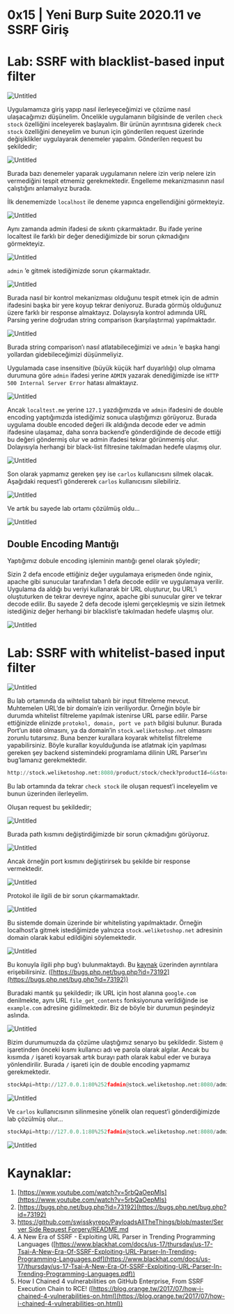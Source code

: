 # 0x15 | Yeni Burp Suite 2020.11 ve SSRF Giriş

# Lab: SSRF with blacklist-based input filter

![Untitled](0x15%201e5b84c84b1a4337b16f148cfba59b7f/Untitled.png)

Uygulamamıza giriş yapıp nasıl ilerleyeceğimizi ve çözüme nasıl ulaşacağımızı düşünelim. Öncelikle uygulamanın bilgisinde de verilen `check stock`  özelliğini inceleyerek başlayalım. Bir ürünün ayrıntısına giderek `check stock` özelliğini deneyelim ve bunun için gönderilen request üzerinde değişiklikler uygulayarak denemeler yapalım. Gönderilen request bu şekildedir;

![Untitled](0x15%201e5b84c84b1a4337b16f148cfba59b7f/Untitled%201.png)

Burada bazı denemeler yaparak uygulamanın nelere izin verip nelere izin vermediğini tespit etmemiz gerekmektedir. Engelleme mekanizmasının nasıl çalıştığını anlamalıyız burada. 

İlk denememizde `localhost` ile deneme yapınca engellendiğini görmekteyiz.

![Untitled](0x15%201e5b84c84b1a4337b16f148cfba59b7f/Untitled%202.png)

Aynı zamanda admin ifadesi de sıkıntı çıkarmaktadır. Bu ifade yerine localtest ile farklı bir değer denediğimizde bir sorun çıkmadığını görmekteyiz. 

![Untitled](0x15%201e5b84c84b1a4337b16f148cfba59b7f/Untitled%203.png)

`admin` ’e gitmek istediğimizde sorun çıkarmaktadır. 

![Untitled](0x15%201e5b84c84b1a4337b16f148cfba59b7f/Untitled%204.png)

Burada nasıl bir kontrol mekanizması olduğunu tespit etmek için de admin ifadesini başka bir yere koyup tekrar deniyoruz. Burada görmüş olduğunuz üzere farklı bir response almaktayız. Dolayısıyla kontrol adımında URL Parsing yerine doğrudan string comparison (karşılaştırma) yapılmaktadır. 

![Untitled](0x15%201e5b84c84b1a4337b16f148cfba59b7f/Untitled%205.png)

Burada string comparison’ı nasıl atlatabileceğimizi ve  `admin` ’e başka hangi yollardan gidebileceğimizi düşünmeliyiz. 

Uygulamada case insensitive (büyük küçük harf duyarlılığı) olup olmama durumuna göre `admin`  ifadesi yerine `ADMIN`  yazarak denediğimizde ise `HTTP 500 Internal Server Error` hatası almaktayız. 

![Untitled](0x15%201e5b84c84b1a4337b16f148cfba59b7f/Untitled%206.png)

Ancak `localtest.me` yerine `127.1` yazdığımızda ve `admin`  ifadesini de double encoding yaptığımızda istediğimiz sonuca ulaştığımızı görüyoruz. Burada uygulama double encoded değeri ilk aldığında decode eder ve admin ifadesine ulaşamaz, daha sonra backend’e gönderdiğinde de decode ettiği bu değeri göndermiş olur ve admin ifadesi tekrar görünmemiş olur. Dolayısıyla herhangi bir black-list filtresine takılmadan hedefe ulaşmış olur. 

![Untitled](0x15%201e5b84c84b1a4337b16f148cfba59b7f/Untitled%207.png)

Son olarak yapmamız gereken şey ise `carlos` kullanıcısını silmek olacak. Aşağıdaki request’i göndererek `carlos` kullanıcısını silebiliriz.

![Untitled](0x15%201e5b84c84b1a4337b16f148cfba59b7f/Untitled%208.png)

Ve artık bu sayede lab ortamı çözülmüş oldu…

![Untitled](0x15%201e5b84c84b1a4337b16f148cfba59b7f/Untitled%209.png)

## Double Encoding Mantığı

Yaptığımız dobule encoding işleminin mantığı genel olarak şöyledir;

Sizin 2 defa encode ettiğiniz değer uygulamaya erişmeden önde nginix, apache gibi sunucular tarafından 1 defa decode edilir ve uygulamaya verilir. Uygulama da aldığı bu veriyi kullanarak bir URL oluşturur, bu URL’i oluştuturken de tekrar devreye nginx, apache gibi sunucular girer ve tekrar decode edilir. Bu sayede 2 defa decode işlemi gerçekleşmiş ve sizin iletmek istediğiniz değer herhangi bir blacklist’e takılmadan hedefe ulaşmış olur. 

![Untitled](0x15%201e5b84c84b1a4337b16f148cfba59b7f/Untitled%2010.png)

# Lab: SSRF with whitelist-based input filter

![Untitled](0x15%201e5b84c84b1a4337b16f148cfba59b7f/Untitled%2011.png)

Bu lab ortamında da wihtelist tabanlı bir input filtreleme mevcut. Muhtemelen URL’de bir domain’e izin veriliyordur. Örneğin böyle bir durumda whitelist filtreleme yapılmak istenirse URL parse edilir. Parse ettiğinizde elinizde `protokol, domain, port ve path` bilgisi bulunur. Burada Port’un `8080` olmasını, ya da domain’in `stock.weliketoshop.net` olmasını zorunlu tutarsınız. Buna benzer kurallara koyarak whitelist filtreleme yapabilirsiniz. Böyle kurallar koyulduğunda ise atlatmak için yapılması gereken şey backend sistemindeki  programlama dilinin URL Parser’ını bug’lamanız gerekmektedir. 

```python
http://stock.weliketoshop.net:8080/product/stock/check?productId=6&storeId=1
```

Bu lab ortamında da tekrar `check stock` ile oluşan request’i inceleyelim ve bunun üzerinden ilerleyelim.

Oluşan request bu şekildedir;

![Untitled](0x15%201e5b84c84b1a4337b16f148cfba59b7f/Untitled%2012.png)

Burada path kısmını değiştirdiğimizde bir sorun çıkmadığını görüyoruz.

![Untitled](0x15%201e5b84c84b1a4337b16f148cfba59b7f/Untitled%2013.png)

Ancak örneğin port kısmını değiştirirsek bu şekilde bir response vermektedir. 

![Untitled](0x15%201e5b84c84b1a4337b16f148cfba59b7f/Untitled%2014.png)

Protokol ile ilgili de bir sorun çıkarmamaktadır.

![Untitled](0x15%201e5b84c84b1a4337b16f148cfba59b7f/Untitled%2015.png)

Bu sistemde domain üzerinde bir whitelisting yapılmaktadır. Örneğin localhost’a gitmek istediğimizde yalnızca `stock.weliketoshop.net` adresinin domain olarak kabul edildiğini söylemektedir.

![Untitled](0x15%201e5b84c84b1a4337b16f148cfba59b7f/Untitled%2016.png)

Bu konuyla ilgili php bug’ı bulunmaktaydı. Bu [kaynak](https://bugs.php.net/bug.php?id=73192) üzerinden ayrıntılara erişebilirsiniz. ([https://bugs.php.net/bug.php?id=73192](https://bugs.php.net/bug.php?id=73192))

Buradaki mantık şu şekildedir; ilk URL için host alanına `google.com` denilmekte, aynı URL `file_get_contents` fonksiyonuna verildiğinde ise `example.com` adresine gidilmektedir. Biz de böyle bir durumun peşindeyiz aslında. 

![Untitled](0x15%201e5b84c84b1a4337b16f148cfba59b7f/Untitled%2017.png)

Bizim durumumuzda da çözüme ulaştığımız senaryo bu şekildedir. Sistem `@` işaretinden önceki kısmı kullanıcı adı ve parola olarak algılar. Ancak bu kısımda `/` işareti koyarsak artık burayı path olarak kabul eder ve buraya yönlendirilir. Burada `/` işareti için de double encoding yapmamız gerekmektedir. 

```python
stockApi=http://127.0.0.1:80%252fadmin@stock.weliketoshop.net:8080/admin?productId=6%26storeId=1
```

![Untitled](0x15%201e5b84c84b1a4337b16f148cfba59b7f/Untitled%2018.png)

Ve `carlos`  kullanıcısının silinmesine yönelik olan request’i gönderdiğimizde lab çözülmüş olur…

```python
stockApi=http://127.0.0.1:80%252fadmin@stock.weliketoshop.net:8080/admin/delete?username=carlos
```

![Untitled](0x15%201e5b84c84b1a4337b16f148cfba59b7f/Untitled%2019.png)

# Kaynaklar:

1. [https://www.youtube.com/watch?v=5rbQaOepMls](https://www.youtube.com/watch?v=5rbQaOepMls)
2. [https://bugs.php.net/bug.php?id=73192](https://bugs.php.net/bug.php?id=73192)
3. [https://github.com/swisskyrepo/PayloadsAllTheThings/blob/master/Server Side Request Forgery/README.md](https://github.com/swisskyrepo/PayloadsAllTheThings/blob/master/Server%20Side%20Request%20Forgery/README.md)
4. A New Era of SSRF - Exploiting URL Parser in Trending Programming Languages ([https://www.blackhat.com/docs/us-17/thursday/us-17-Tsai-A-New-Era-Of-SSRF-Exploiting-URL-Parser-In-Trending-Programming-Languages.pdf](https://www.blackhat.com/docs/us-17/thursday/us-17-Tsai-A-New-Era-Of-SSRF-Exploiting-URL-Parser-In-Trending-Programming-Languages.pdf))
5. How I Chained 4 vulnerabilities on GitHub Enterprise, From SSRF Execution Chain to RCE! ([https://blog.orange.tw/2017/07/how-i-chained-4-vulnerabilities-on.html](https://blog.orange.tw/2017/07/how-i-chained-4-vulnerabilities-on.html))